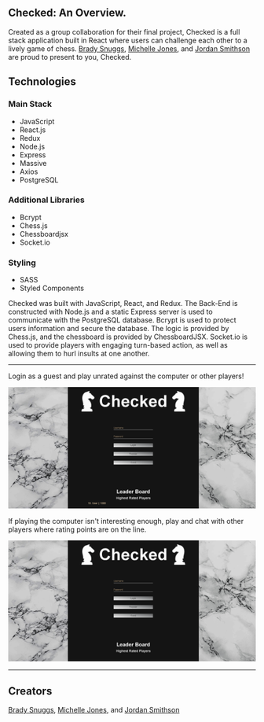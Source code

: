 <section>
  <h1>Checked: An Overview.</h1>
  <p>Created as a group collaboration for their final project, Checked is a full stack application built in React where users can challenge each other to a lively game of chess. <a href="https://www.bradysnuggs.net/index.html" target="_blank" alt="Link to Brady Snuggs' portfolio">Brady Snuggs</a>, <a href="https://michelleeditor2.wixsite.com/portfolio" target="_blank" alt="link to Michelle Jones' portfolio">Michelle Jones</a>, and <a href="https://www.jordanoftroy.com/" target="_blank" alt="Link to Jordan Smithson's portfolio">Jordan Smithson</a> are proud to present to you, Checked. </p>
</section>

<section>
  <h1>Technologies</h1>

  <h3>Main Stack</h3>
    <ul>
      <li>JavaScript</li>
      <li>React.js</li>
      <li>Redux</li>
      <li>Node.js</li>
      <li>Express</li>
      <li>Massive</li>
      <li>Axios</li>
      <li>PostgreSQL</li>
    </ul>

  <h3>Additional Libraries</h3>
    <ul>
      <li>Bcrypt</li>
      <li>Chess.js</li>
      <li>Chessboardjsx</li>
      <li>Socket.io</li>
    </ul>

  <h3>Styling</h3>
    <ul>
      <li>SASS</li>
      <li>Styled Components</li>
    </ul>

  <p>Checked was built with JavaScript, React, and Redux. The Back-End is constructed with Node.js and a static Express server is used to communicate with the PostgreSQL database. Bcrypt is used to protect users information and secure the database. The logic is provided by Chess.js,  and the chessboard is provided by ChessboardJSX. Socket.io is used to provide players with engaging turn-based action, as well as allowing them to hurl insults at one another.  </p>
</section>
<hr/>
<section>
<p>
Login as a guest and play unrated against the computer or other players!
</p>
<img src="./src/images/Comp Match.gif" alt="AI-match gif"/>
<p>If playing the computer isn't interesting enough, play and chat with other players where rating points are on the line.</p>
<img src="./src/images/humanMatch.gif" alt="fools-mate gif"/>

</section>
<hr/>
<section>
  <h2>Creators</h2>
  <p> <a href="https://www.bradysnuggs.net/index.html" target="_blank" alt="Link to Brady Snuggs' portfolio">Brady Snuggs</a>, <a href="https://michelleeditor2.wixsite.com/portfolio" target="_blank" alt="link to Michelle Jones' portfolio">Michelle Jones</a>, and <a href="https://www.jordanoftroy.com/" target="_blank" alt="Link to Jordan Smithson's portfolio">Jordan Smithson</a></p>

</section>

